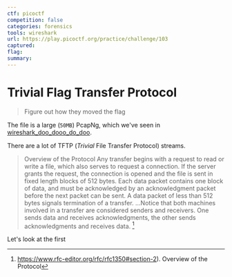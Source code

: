 ```yaml
---
ctf: picoctf
competition: false
categories: forensics
tools: wireshark
url: https://play.picoctf.org/practice/challenge/103
captured: 
flag: 
summary:
---
```


# Trivial Flag Transfer Protocol

> Figure out how they moved the flag

The file is a large (`50MB`) PcapNg, which we've seen in [wireshark_doo_dooo_do_doo](wireshark_doo_dooo_do_doo.md).

There are a lot of TFTP (_Trivial_ File Transfer Protocol) streams.

> Overview of the Protocol
> Any transfer begins with a request to read or write a file, which also serves to request a connection.  If the server grants the request, the connection is opened and the file is sent in fixed length blocks of 512 bytes.  Each data packet contains one block of data, and must be acknowledged by an acknowledgment packet before the next packet can be sent.  A data packet of less than 512 bytes signals termination of a transfer.  ...Notice that both machines involved in a transfer are considered senders and receivers.  One sends data and receives acknowledgments, the other sends acknowledgments and receives data. [^1]

Let's look at the first 

[^1]: https://www.rfc-editor.org/rfc/rfc1350#section-2). Overview of the Protocol